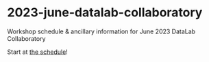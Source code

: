 # 2023-june-datalab-collaboratory

Workshop schedule &amp; ancillary information for June 2023 DataLab Collaboratory

Start at [the schedule](https://hackmd.io/KhkZGZhyRt6pu4lbEHi6ow?view)!

